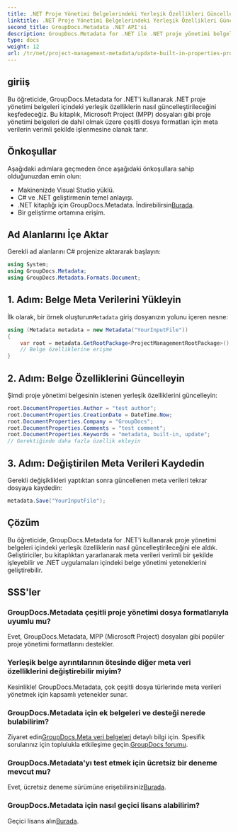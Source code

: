 ```yaml
---
title: .NET Proje Yönetimi Belgelerindeki Yerleşik Özellikleri Güncelleme
linktitle: .NET Proje Yönetimi Belgelerindeki Yerleşik Özellikleri Güncelleme
second_title: GroupDocs.Metadata .NET API'si
description: GroupDocs.Metadata for .NET ile .NET proje yönetimi belgelerindeki meta verileri nasıl güncelleştireceğinizi öğrenin. Belge yönetimini verimli bir şekilde geliştirin.
type: docs
weight: 12
url: /tr/net/project-management-metadata/update-built-in-properties-project-management-documents/
---
```

## giriiş
Bu öğreticide, GroupDocs.Metadata for .NET'i kullanarak .NET proje yönetimi belgeleri içindeki yerleşik özelliklerin nasıl güncelleştirileceğini keşfedeceğiz. Bu kitaplık, Microsoft Project (MPP) dosyaları gibi proje yönetimi belgeleri de dahil olmak üzere çeşitli dosya formatları için meta verilerin verimli şekilde işlenmesine olanak tanır.
## Önkoşullar
Aşağıdaki adımlara geçmeden önce aşağıdaki önkoşullara sahip olduğunuzdan emin olun:
- Makinenizde Visual Studio yüklü.
- C# ve .NET geliştirmenin temel anlayışı.
-  .NET kitaplığı için GroupDocs.Metadata. İndirebilirsin[Burada](https://releases.groupdocs.com/metadata/net/).
- Bir geliştirme ortamına erişim.

## Ad Alanlarını İçe Aktar
Gerekli ad alanlarını C# projenize aktararak başlayın:
```csharp
using System;
using GroupDocs.Metadata;
using GroupDocs.Metadata.Formats.Document;
```
## 1. Adım: Belge Meta Verilerini Yükleyin
 İlk olarak, bir örnek oluşturun`Metadata` giriş dosyanızın yolunu içeren nesne:
```csharp
using (Metadata metadata = new Metadata("YourInputFile"))
{
    var root = metadata.GetRootPackage<ProjectManagementRootPackage>();
    // Belge özelliklerine erişme
}
```
## 2. Adım: Belge Özelliklerini Güncelleyin
Şimdi proje yönetimi belgesinin istenen yerleşik özelliklerini güncelleyin:
```csharp
root.DocumentProperties.Author = "test author";
root.DocumentProperties.CreationDate = DateTime.Now;
root.DocumentProperties.Company = "GroupDocs";
root.DocumentProperties.Comments = "test comment";
root.DocumentProperties.Keywords = "metadata, built-in, update";
// Gerektiğinde daha fazla özellik ekleyin
```
## 3. Adım: Değiştirilen Meta Verileri Kaydedin
Gerekli değişiklikleri yaptıktan sonra güncellenen meta verileri tekrar dosyaya kaydedin:
```csharp
metadata.Save("YourInputFile");
```

## Çözüm
Bu öğreticide, GroupDocs.Metadata for .NET'i kullanarak proje yönetimi belgeleri içindeki yerleşik özelliklerin nasıl güncelleştirileceğini ele aldık. Geliştiriciler, bu kitaplıktan yararlanarak meta verileri verimli bir şekilde işleyebilir ve .NET uygulamaları içindeki belge yönetimi yeteneklerini geliştirebilir.

## SSS'ler
### GroupDocs.Metadata çeşitli proje yönetimi dosya formatlarıyla uyumlu mu?
Evet, GroupDocs.Metadata, MPP (Microsoft Project) dosyaları gibi popüler proje yönetimi formatlarını destekler.
### Yerleşik belge ayrıntılarının ötesinde diğer meta veri özelliklerini değiştirebilir miyim?
Kesinlikle! GroupDocs.Metadata, çok çeşitli dosya türlerinde meta verileri yönetmek için kapsamlı yetenekler sunar.
### GroupDocs.Metadata için ek belgeleri ve desteği nerede bulabilirim?
 Ziyaret edin[GroupDocs.Meta veri belgeleri](https://reference.groupdocs.com/metadata/net/) detaylı bilgi için. Spesifik sorularınız için toplulukla etkileşime geçin.[GroupDocs forumu](https://forum.groupdocs.com/c/metadata/14).
### GroupDocs.Metadata'yı test etmek için ücretsiz bir deneme mevcut mu?
 Evet, ücretsiz deneme sürümüne erişebilirsiniz[Burada](https://releases.groupdocs.com/).
### GroupDocs.Metadata için nasıl geçici lisans alabilirim?
 Geçici lisans alın[Burada](https://purchase.groupdocs.com/temporary-license/).